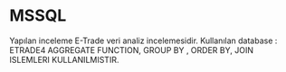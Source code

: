 # MSSQL

Yapılan inceleme E-Trade veri analiz incelemesidir.
Kullanılan database : ETRADE4
AGGREGATE FUNCTION, GROUP BY , ORDER BY, JOIN ISLEMLERI KULLANILMISTIR.
